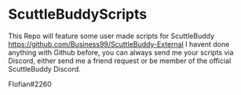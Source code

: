 # ScuttleBuddyScripts
This Repo will feature some user made scripts for ScuttleBuddy https://github.com/Business99/ScuttleBuddy-External
I havent done anything with Github before, you can always send me your scripts via Discord, either send me a friend request or be member of the official ScuttleBuddy Discord.

Flofian#2260
